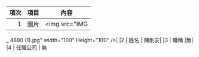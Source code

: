 | 項次 | 項目 | 內容 |
|----:|------|------|
|1 | 圖片 |<img src="IMG
_
4880 (1).jpg" width="100" Height="100" />|
|2 | 姓名 | 陳則安|
|3 | 職稱 |無|
|4 | 任職公司 | 無
<!---
chen920101/chen920101 is a ✨ special ✨ repository because its `README.md` (this file) appears on your GitHub profile.
You can click the Preview link to take a look at your changes.
--->
